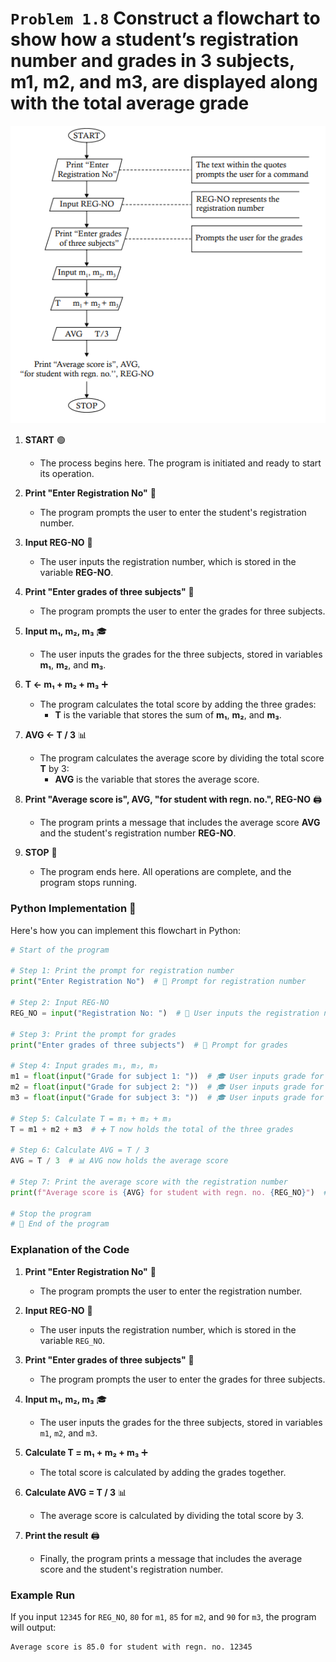 # `Problem 1.8` Construct a flowchart to show how a student’s registration number and grades in 3 subjects, m1, m2, and m3, are displayed along with the total average grade
<p align="center">
<img src="./images/problem1.8.PNG">
</p>

1. **START** 🟢
   - The process begins here. The program is initiated and ready to start its operation.

2. **Print "Enter Registration No"** 📝
   - The program prompts the user to enter the student's registration number.
   
3. **Input REG-NO** 🔢
   - The user inputs the registration number, which is stored in the variable **REG-NO**.

4. **Print "Enter grades of three subjects"** 📝
   - The program prompts the user to enter the grades for three subjects.

5. **Input m₁, m₂, m₃** 🎓
   - The user inputs the grades for the three subjects, stored in variables **m₁**, **m₂**, and **m₃**.

6. **T ← m₁ + m₂ + m₃** ➕
   - The program calculates the total score by adding the three grades:
     - **T** is the variable that stores the sum of **m₁**, **m₂**, and **m₃**.

7. **AVG ← T / 3** 📊
   - The program calculates the average score by dividing the total score **T** by 3:
     - **AVG** is the variable that stores the average score.

8. **Print "Average score is", AVG, "for student with regn. no.", REG-NO** 🖨️
   - The program prints a message that includes the average score **AVG** and the student's registration number **REG-NO**.

9. **STOP** 🔴
   - The program ends here. All operations are complete, and the program stops running.

### Python Implementation 🐍

Here's how you can implement this flowchart in Python:

```python
# Start of the program

# Step 1: Print the prompt for registration number
print("Enter Registration No")  # 📝 Prompt for registration number

# Step 2: Input REG-NO
REG_NO = input("Registration No: ")  # 🔢 User inputs the registration number

# Step 3: Print the prompt for grades
print("Enter grades of three subjects")  # 📝 Prompt for grades

# Step 4: Input grades m₁, m₂, m₃
m1 = float(input("Grade for subject 1: "))  # 🎓 User inputs grade for subject 1
m2 = float(input("Grade for subject 2: "))  # 🎓 User inputs grade for subject 2
m3 = float(input("Grade for subject 3: "))  # 🎓 User inputs grade for subject 3

# Step 5: Calculate T = m₁ + m₂ + m₃
T = m1 + m2 + m3  # ➕ T now holds the total of the three grades

# Step 6: Calculate AVG = T / 3
AVG = T / 3  # 📊 AVG now holds the average score

# Step 7: Print the average score with the registration number
print(f"Average score is {AVG} for student with regn. no. {REG_NO}")  # 🖨️ Print the average and reg. number

# Stop the program
# 🔴 End of the program
```

### Explanation of the Code

1. **Print "Enter Registration No"** 📝
   - The program prompts the user to enter the registration number.

2. **Input REG-NO** 🔢
   - The user inputs the registration number, which is stored in the variable `REG_NO`.

3. **Print "Enter grades of three subjects"** 📝
   - The program prompts the user to enter the grades for three subjects.

4. **Input m₁, m₂, m₃** 🎓
   - The user inputs the grades for the three subjects, stored in variables `m1`, `m2`, and `m3`.

5. **Calculate T = m₁ + m₂ + m₃** ➕
   - The total score is calculated by adding the grades together.

6. **Calculate AVG = T / 3** 📊
   - The average score is calculated by dividing the total score by 3.

7. **Print the result** 🖨️
   - Finally, the program prints a message that includes the average score and the student's registration number.

### Example Run
If you input `12345` for `REG_NO`, `80` for `m1`, `85` for `m2`, and `90` for `m3`, the program will output:

```
Average score is 85.0 for student with regn. no. 12345
```
